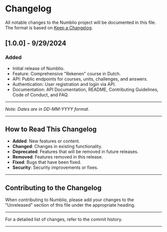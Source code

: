 # Changelog

All notable changes to the Numblio project will be documented in this file.
The format is based on [Keep a Changelog](https://keepachangelog.com/en/1.0.0/).

## [1.0.0] - 9/29/2024

### Added

- Initial release of Numblio.
- Feature: Comprehensive "Rekenen" course in Dutch.
- API: Public endpoints for courses, units, challenges, and answers.
- Authentication: User registration and login via API.
- Documentation: API Documentation, README, Contributing Guidelines, Code of Conduct, and FAQ.

---

*Note: Dates are in DD-MM-YYYY format.*

---

## How to Read This Changelog

- **Added**: New features or content.
- **Changed**: Changes in existing functionality.
- **Deprecated**: Features that will be removed in future releases.
- **Removed**: Features removed in this release.
- **Fixed**: Bugs that have been fixed.
- **Security**: Security improvements or fixes.

---

## Contributing to the Changelog

When contributing to Numblio, please add your changes to the "Unreleased" section of this file under the appropriate heading.

---

For a detailed list of changes, refer to the commit history.

---
